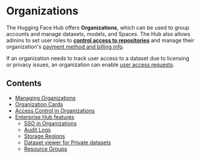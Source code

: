 # Organizations

The Hugging Face Hub offers **Organizations**, which can be used to group accounts and manage datasets, models, and Spaces. The Hub also allows admins to set user roles to [**control access to repositories**](./organizations-security) and manage their organization's [payment method and billing info](https://huggingface.co/pricing).

If an organization needs to track user access to a dataset due to licensing or privacy issues, an organization can enable [user access requests](./datasets-gated).

## Contents

- [Managing Organizations](./organizations-managing)
- [Organization Cards](./organizations-cards)
- [Access Control in Organizations](./organizations-security)
- [Enterprise Hub features](./enterprise-hub)
  - [SSO in Organizations](./enterprise-sso)
  - [Audit Logs](./audit-logs)
  - [Storage Regions](./storage-regions)
  - [Dataset viewer for Private datasets](./enterprise-hub-datasets)
  - [Resource Groups](./security-resource-groups)

